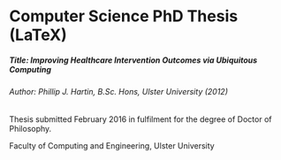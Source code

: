 # Computer Science PhD Thesis (LaTeX)
##### Title: Improving Healthcare Intervention Outcomes via Ubiquitous Computing  
###### Author: Phillip J. Hartin, *B.Sc. Hons, Ulster University (2012)*

Thesis submitted February 2016 in fulfilment for the degree of Doctor of Philosophy.

Faculty of Computing and Engineering, Ulster University
